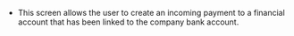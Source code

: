 - This screen allows the user to create an incoming payment to a financial account that has been linked to the company bank account.